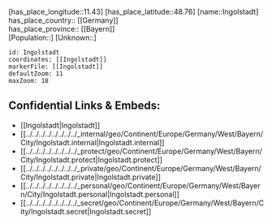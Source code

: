 ﻿---
location: [48.76,11.43] 
mapzoom: [7,12] 
mapmarker: city 
type: City
tags:
- geo/City


SpocWebEntityId: 31111
isDeleted: false
confidential: public

---
[has_place_longitude::11.43] 
[has_place_latitude::48.76] 
[name::Ingolstadt] 
has_place_country:: [[Germany]]  
has_place_province:: [[Bayern]]  
[Population::] 
[Unknown::] 


```leaflet
id: Ingolstadt
coordinates: [[Ingolstadt]] 
markerFile: [[Ingolstadt]] 
defaultZoom: 11 
maxZoom: 18
```


## Confidential Links & Embeds: 
- [[Ingolstadt|Ingolstadt]]  
- [[../../../../../../../../_internal/geo/Continent/Europe/Germany/West/Bayern/City/Ingolstadt.internal|Ingolstadt.internal]] 
- [[../../../../../../../../_protect/geo/Continent/Europe/Germany/West/Bayern/City/Ingolstadt.protect|Ingolstadt.protect]] 
- [[../../../../../../../../_private/geo/Continent/Europe/Germany/West/Bayern/City/Ingolstadt.private|Ingolstadt.private]] 
- [[../../../../../../../../_personal/geo/Continent/Europe/Germany/West/Bayern/City/Ingolstadt.personal|Ingolstadt.personal]] 
- [[../../../../../../../../_secret/geo/Continent/Europe/Germany/West/Bayern/City/Ingolstadt.secret|Ingolstadt.secret]] 
